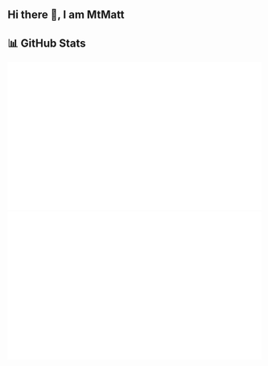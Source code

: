 ## Hi there 👋, I am MtMatt

<!--
**mtmatt/mtmatt** is a ✨ _special_ ✨ repository because its `README.md` (this file) appears on your GitHub profile.

Here are some ideas to get you started:

- 🔭 I’m currently working on ...
- 🌱 I’m currently learning ...
- 👯 I’m looking to collaborate on ...
- 🤔 I’m looking for help with ...
- 💬 Ask me about ...
- 📫 How to reach me: ...
- 😄 Pronouns: ...
- ⚡ Fun fact: ...
-->
## 📊 GitHub Stats

![MtMatt's GitHub Statistics](https://raw.githubusercontent.com/mtmatt/github-stats/master/generated/overview.svg#gh-dark-mode-only) ![Languages Used](https://raw.githubusercontent.com/mtmatt/github-stats/master/generated/languages.svg#gh-dark-mode-only)
